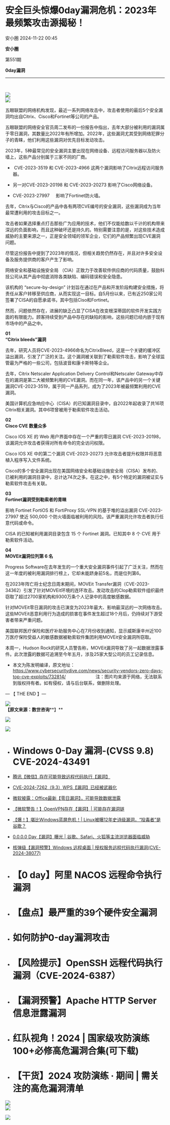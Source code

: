 #  安全巨头惊爆0day漏洞危机：2023年最频繁攻击源揭秘！   
 安小圈   2024-11-22 00:45  
  
**安小圈**  
  
  
第551期  
  
**0day漏洞**  
  
****  
   
  
![](https://mmbiz.qpic.cn/mmbiz_png/BWicoRISLtbPYZfppWh9KhibzjhPM3dTF96lA2gDicHVWME8g3uxWnAL9wfdNzGzwBIugWaDYRDVEhbgyBUvVIeMw/640?wx_fmt=png "")  
![](https://mmbiz.qpic.cn/mmbiz_png/BWicoRISLtbNppYecAVILE9qW0hriaRLRpshAozWY1xQ6tkhjbNYOhejlWCibQx47H9zcVAIzniaub9xWoltIgVWXA/640?wx_fmt=png "")  
  
五眼联盟的网络机构发现，最近一系列网络攻击中，攻击者使用的最后5个安全漏洞均出自Citrix、Cisco和Fortinet等公司的产品。  
  
五眼联盟的网络安全官员周二发布的一份报告中指出，去年大部分被利用的漏洞属于零日漏洞，其数量比2022年有所增加。2022年，这些漏洞尤其受到网络犯罪分子的青睐，他们利用这些漏洞对优先目标发动攻击。  
  
2023年，5种最常见的安全漏洞主要出现在网络设备、远程访问服务器以及防火墙上，这些产品分别属于三家不同的厂商。  
-  CVE-2023-3519 和 CVE-2023-4966 这两个漏洞影响了Citrix远程访问服务器。  
  
- 另一对CVE-2023-20198 和 CVE-2023-20273 影响了Cisco网络设备。  
  
- CVE-2023-27997     影响了Fortinet防火墙。  
  
去年，Citrix与Cisco的产品中各有两项CVE编号的安全漏洞，这些漏洞成为当年最常遭利用的攻击目标之一。  
  
攻击者如果选择重点打击那些广为应用的技术，他们不仅能给数以千计的机构带来深远的负面影响，而且这种破坏还是持久的。特别需要注意的是，对这些技术造成威胁的主要来源之一，正是安全领域的领军企业，它们的产品频繁出现CVE漏洞问题。  
  
尽管这份报告中提到了2023年的情况，但相关趋势仍然存在，并且对许多安全设备及服务提供商的客户产生了影响。  
  
网络安全和基础设施安全局 （CIA）正致力于改善软件供应商的代码质量，鼓励科技公司从其产品中彻底消除各类缺陷、编码错误和安全隐患。  
  
该机构的 “secure-by-design” 计划旨在通过在产品和开发阶段构建安全措施，将责任从客户转移至供应商，从而实现这一目标。自5月份以来，已有近250家公司签署了CISA的自愿承诺书，其中包括Ciso和Fortinet。  
  
然而，问题依然存在，进展的缺乏凸显了CISA在改变根深蒂固的软件开发实践方面的有限能力。顾客持续受到产品中存在的缺陷的影响，这些问题已经内嵌于现有市场中的产品之中。  
  
**01**  
**“Citrix bleeds”漏洞**  
  
去年，研究人员将CVE-2023-4966命名为CitrixBleed，这是一个关键的缓冲区溢出漏洞，引发了广泛的关注。这个漏洞被关联到了勒索软件攻击，影响了全球监管最为严格的一些公司，包括波音和康卡斯特等企业。  
  
去年，Citrix Netscaler Application Delivery Control和Netscaler Gateway中存在的漏洞是第二大被频繁利用的CVE漏洞。而在同一年，该产品中的另一个关键漏洞CVE-2023-3519，属于同一产品系列，成为了2023年被最频繁利用的CVE漏洞。  
  
美国计算机应急响应中心（CISA）的已知漏洞目录中，自2022年起收录了共16项Citrix相关漏洞。其中6项曾被用于勒索软件攻击活动。  
  
**02**  
**Cisco CVE 数量众多**  
  
Cisco IOS XE 的 Web 用户界面中存在一个严重的零日漏洞 CVE-2023-20198，该漏洞允许攻击者获得对所有命令的完全访问权限。  
  
Cisco IOS XE 中的第二个漏洞 CVE-2023-20273 允许攻击者提升权限并将恶意植入程序写入文件系统。  
  
Cisco的多个安全漏洞出现在美国网络安全和基础设施安全局（CISA）发布的、已被利用的漏洞目录中，总计达74次之多。在这之中，有5个特定的漏洞被证实与勒索软件攻击有关联。  
  
**03**  
**Fortinet漏洞受到勒索者的青睐**  
  
影响 Fortinet FortiOS 和 FortiProxy SSL-VPN 的基于堆的溢出漏洞 CVE-2023-27997 使近 500,000 个防火墙面临被利用的风险。该严重漏洞允许攻击者执行任意代码或命令。  
  
CISA 的已知被利用漏洞目录包含 15 个 Fortinet 漏洞。已知其中 8 个 CVE 用于勒索软件活动。  
  
**04**  
**MOVEit漏洞位列第 6 名**  
  
Progress Software在去年发生的一个重大安全漏洞事件引起了广泛关注，然而在这一年度的被利用漏洞排行榜上，它却未能跻身前5名，而是位列第6。  
  
在2023年阵亡将士纪念日周末期间，MOVEit Transfer漏洞（CVE-2023-34362）引发了针对MOVEit环境的连环攻击。发动攻击的Clop勒索软件组织最终窃取了超过2700家机构和9300万条个人记录中的高度敏感数据。  
  
针对MOVEit零日漏洞的攻击已演变为2023年最大、影响最深远的一次网络攻击。这些MOVEit恶意利用行为造成的损害在事件发生超过18个月后，仍持续对下游受害者带来严重问题。  
  
美国联邦医疗保险和医疗补助服务中心在7月份收到通知，显示威斯康辛州近100万医疗保险受益人的敏感数据被勒索软件集团利用MOVEit安全漏洞所窃取。  
  
本周一，Hudson Rock的研究人员警告称，MOVEit漏洞导致了另一起数据泄露事件。此次泄露的数据可追溯至今年五月，涉及25家大型公司的员工记录信息。  
  
* 本文为陈发明编译，原文地址：https://www.cybersecuritydive.com/news/security-vendors-zero-days-top-cve-exploits/732814/                        注：图片均来源于网络，无法联系到版权持有者。如有侵权，请与后台联系，做删除处理。  
  
— 【 THE END 】—  
  
![](https://mmbiz.qpic.cn/mmbiz_png/BWicoRISLtbMSrNYPzeZSs4X316kGV7UeOsnl5ayrQXc0wPVutL1dQXg7BugT7vAe8qkpfszTrlhUAq4DQZFaVA/640?wx_fmt=png "")  
**【原文来源：数世咨询****】**  
  
![](https://mmbiz.qpic.cn/mmbiz_jpg/BWicoRISLtbPXIp0CHOLWHoJQicJ7onhDaPpvpCqLkza5ZoKgezBOz9dGV8oAYghuD3z2uNWOey0MmkHaDzpIkTA/640?wx_fmt=jpeg "")  
  
![](https://mmbiz.qpic.cn/mmbiz_gif/0YKrGhCM6DbI5sicoDspb3HUwMHQe6dGezfswja0iaLicSyzCoK5KITRFqkPyKJibbhkNOlZ3VpQVxZJcfKQvwqNLg/640?wx_fmt=gif "")  
  
  
#   
- # Windows 0-Day 漏洞-(CVSS 9.8) CVE-2024-43491  
  
[](http://mp.weixin.qq.com/s?__biz=Mzg2MDg0ODg1NQ==&mid=2247528131&idx=1&sn=ee17bfc91d1275e5a25a8ac88e775324&chksm=ce22397bf955b06dbab2cbeebf6a2f9ba2bb2e364f2651879c3b66d93a4cc9265c12c0cd0197&scene=21#wechat_redirect)  
- [腾讯【微信】存在可能导致远程代码执行【漏洞】](http://mp.weixin.qq.com/s?__biz=Mzg2MDg0ODg1NQ==&mid=2247528131&idx=1&sn=ee17bfc91d1275e5a25a8ac88e775324&chksm=ce22397bf955b06dbab2cbeebf6a2f9ba2bb2e364f2651879c3b66d93a4cc9265c12c0cd0197&scene=21#wechat_redirect)  
  
  
[](http://mp.weixin.qq.com/s?__biz=Mzg2MDg0ODg1NQ==&mid=2247525096&idx=2&sn=d1467825e0d943445aa7437f8fa9916c&chksm=ce223550f955bc4687eab62af06027a266a6c7fd068413e62e7ca85aa51fa28bc16075b37201&scene=21#wechat_redirect)  
  
- [CVE-2024-7262（9.3）WPS【漏洞】已经被武器化](http://mp.weixin.qq.com/s?__biz=Mzg2MDg0ODg1NQ==&mid=2247525096&idx=2&sn=d1467825e0d943445aa7437f8fa9916c&chksm=ce223550f955bc4687eab62af06027a266a6c7fd068413e62e7ca85aa51fa28bc16075b37201&scene=21#wechat_redirect)  
  
  
[](http://mp.weixin.qq.com/s?__biz=Mzg2MDg0ODg1NQ==&mid=2247524771&idx=1&sn=fb1d9a27c4e29c56ccd88a5f981b2d8f&chksm=ce22361bf955bf0d27a75c950d19d6cbfcdf4b5796b9341aaa6551dc56cf046b2426a3c861ff&scene=21#wechat_redirect)  
- [微软披露：Office最新【零日漏洞】，可能导致数据泄露](http://mp.weixin.qq.com/s?__biz=Mzg2MDg0ODg1NQ==&mid=2247524771&idx=1&sn=fb1d9a27c4e29c56ccd88a5f981b2d8f&chksm=ce22361bf955bf0d27a75c950d19d6cbfcdf4b5796b9341aaa6551dc56cf046b2426a3c861ff&scene=21#wechat_redirect)  
  
  
[](http://mp.weixin.qq.com/s?__biz=Mzg2MDg0ODg1NQ==&mid=2247524688&idx=1&sn=86e599b109e7188ccf652be2fd32b30b&chksm=ce2236e8f955bffef66fa55c274018570ce65982369f4760cb1a5250bbd8f7692b86b0a8222b&scene=21#wechat_redirect)  
- [【微软警告！】OpenVPN存在【漏洞】| 可能存在漏洞链](http://mp.weixin.qq.com/s?__biz=Mzg2MDg0ODg1NQ==&mid=2247524688&idx=1&sn=86e599b109e7188ccf652be2fd32b30b&chksm=ce2236e8f955bffef66fa55c274018570ce65982369f4760cb1a5250bbd8f7692b86b0a8222b&scene=21#wechat_redirect)  
  
  
[](http://mp.weixin.qq.com/s?__biz=Mzg2MDg0ODg1NQ==&mid=2247524560&idx=1&sn=0ef4d3371f0d6374894ad5259e45ac63&chksm=ce223768f955be7e49bfe14375d3fb22a0718b0474ca42dbafe5c21c15047f40a57e8c82abf7&scene=21#wechat_redirect)  
- [【爆！】堪比Windows蓝屏危机！| Linux被曝12年史诗级漏洞，“投毒者”是谷歌？](http://mp.weixin.qq.com/s?__biz=Mzg2MDg0ODg1NQ==&mid=2247524560&idx=1&sn=0ef4d3371f0d6374894ad5259e45ac63&chksm=ce223768f955be7e49bfe14375d3fb22a0718b0474ca42dbafe5c21c15047f40a57e8c82abf7&scene=21#wechat_redirect)  
  
  
[](http://mp.weixin.qq.com/s?__biz=Mzg2MDg0ODg1NQ==&mid=2247524560&idx=1&sn=0ef4d3371f0d6374894ad5259e45ac63&chksm=ce223768f955be7e49bfe14375d3fb22a0718b0474ca42dbafe5c21c15047f40a57e8c82abf7&scene=21#wechat_redirect)  
- [0.0.0.0 Day【漏洞】曝光 | 谷歌、Safari、火狐等主流浏览器面临威胁](http://mp.weixin.qq.com/s?__biz=Mzg2MDg0ODg1NQ==&mid=2247524229&idx=1&sn=46ad42b4a0f5f4d8a0cce1552ba62b7f&chksm=ce22c83df955412b3e8501a9ac056c1330bc269026a2366fedc91e8a5a5bd083ad650fe0eed9&scene=21#wechat_redirect)  
  
  
[](http://mp.weixin.qq.com/s?__biz=Mzg2MDg0ODg1NQ==&mid=2247524025&idx=1&sn=d71c239f2b207cc5d31dd2ff74bf9ce2&chksm=ce22c901f95540172b025e9306778f4066cde3c6150400af01fe22a3e693845263944eefb4d6&scene=21#wechat_redirect)  
- [核弹级【漏洞预警】Windows 远程桌面 | 授权服务远程代码执行漏洞(CVE-2024-38077)](http://mp.weixin.qq.com/s?__biz=Mzg2MDg0ODg1NQ==&mid=2247524025&idx=1&sn=d71c239f2b207cc5d31dd2ff74bf9ce2&chksm=ce22c901f95540172b025e9306778f4066cde3c6150400af01fe22a3e693845263944eefb4d6&scene=21#wechat_redirect)  
  
  
[](http://mp.weixin.qq.com/s?__biz=Mzg2MDg0ODg1NQ==&mid=2247520585&idx=1&sn=35cdaeef004b4615fb052326c8594c26&chksm=ce22c6f1f9554fe705c05a9534506a615cb539c264dd5a12cbbe7cedd831507503cd65936826&scene=21#wechat_redirect)  
- # 【0 day】阿里 NACOS 远程命令执行漏洞  
  
[](http://mp.weixin.qq.com/s?__biz=Mzg2MDg0ODg1NQ==&mid=2247520860&idx=1&sn=0b6114b76495de68dba79b87b520da16&chksm=ce22c5e4f9554cf2ae8ff183dcb6d7249d8ea9fb4244f5b1d8b9950b3d8035faf8e45ef2a03a&scene=21#wechat_redirect)  
- # 【盘点】最严重的39个硬件安全漏洞  
  
[](http://mp.weixin.qq.com/s?__biz=Mzg2MDg0ODg1NQ==&mid=2247519816&idx=1&sn=74414bf876b016b3efafca086603e4dd&chksm=ce22d9f0f95550e6234cffca5e7008763bf538a48deb8fd6e500060c7364075ea9975ab9a90f&scene=21#wechat_redirect)  
- # 如何防护0-day漏洞攻击  
  
#   
- # 【风险提示】OpenSSH 远程代码执行漏洞（CVE-2024-6387）  
  
[](http://mp.weixin.qq.com/s?__biz=Mzg2MDg0ODg1NQ==&mid=2247519305&idx=1&sn=7611fef93e007338b538c92d84cb717a&chksm=ce22dbf1f95552e76ab3441d0d4364fc1cb55ec1b199919ad13735577fc2f1e0e6d9cb34a75b&scene=21#wechat_redirect)  
- # 【漏洞预警】Apache HTTP Server 信息泄露漏洞  
  
[](http://mp.weixin.qq.com/s?__biz=Mzg2MDg0ODg1NQ==&mid=2247517435&idx=2&sn=f886ee4cac082229881224ea2f978c07&chksm=ce22d343f9555a556633469c8cf9a18ed91f34ea3c04f90939b9c9a120385f6e724990b5fa4d&scene=21#wechat_redirect)  
- # 红队视角！2024 | 国家级攻防演练100+必修高危漏洞合集(可下载)  
  
#   
- # 【干货】2024 攻防演练 · 期间 | 需关注的高危漏洞清单  
  
  
  
![](https://mmbiz.qpic.cn/mmbiz_gif/BWicoRISLtbP7Bh21K85KEkXX7ibWmLdM2eafpPicoTqk37LEVMUKD1JuAic4FF4KB7jP4oFTricyMwvj5VUZZ824ww/640?wx_fmt=gif "")  
![](https://mmbiz.qpic.cn/mmbiz_jpg/BWicoRISLtbNzlia8CP45sjgLJgia5Y22hx8khBeShnAzCPwsfqeIVKkpFDhUoMUWMicq6toR2TSUmgBpgzZQHEAHw/640?wx_fmt=jpeg "")  
  
![](https://mmbiz.qpic.cn/mmbiz_png/BWicoRISLtbPFKyibwduMibC35MsIhibgZEAibwSyVRz7FKt3xa1UK61fXXCCUKllCXFrLdnBqcmgiaKeSxGrWT0RtYw/640?wx_fmt=png "")  
  
